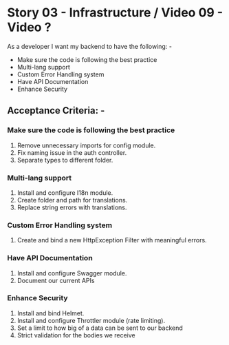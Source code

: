 # Story 03 - Infrastructure / Video 09 - Video ?

As a developer I want my backend to have the following: -

- Make sure the code is following the best practice
- Multi-lang support
- Custom Error Handling system
- Have API Documentation
- Enhance Security

## Acceptance Criteria: -

### Make sure the code is following the best practice

1. Remove unnecessary imports for config module.
2. Fix naming issue in the auth controller.
3. Separate types to different folder.

### Multi-lang support

1. Install and configure I18n module.
2. Create folder and path for translations.
3. Replace string errors with translations.

### Custom Error Handling system

1. Create and bind a new HttpException Filter with meaningful errors.

### Have API Documentation

1. Install and configure Swagger module.
2. Document our current APIs

### Enhance Security

1. Install and bind Helmet.
2. Install and configure Throttler module (rate limiting).
3. Set a limit to how big of a data can be sent to our backend
4. Strict validation for the bodies we receive
